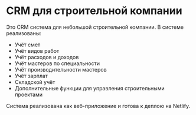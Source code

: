 # CRM для строительной компании

Это CRM система для небольшой строительной компании. В системе реализованы:
- Учёт смет
- Учёт видов работ
- Учёт расходов и доходов
- Учёт мастеров по специальности
- Учёт производительности мастеров
- Учёт зарплат
- Складской учёт
- Дополнительные функции для управления строительными проектами

Система реализована как веб-приложение и готова к деплою на Netlify.
